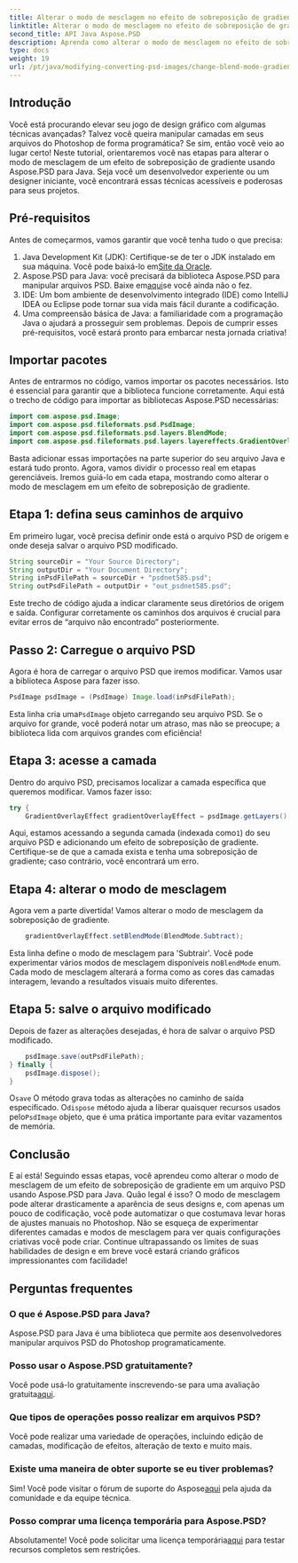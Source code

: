 ```yaml
---
title: Alterar o modo de mesclagem no efeito de sobreposição de gradiente
linktitle: Alterar o modo de mesclagem no efeito de sobreposição de gradiente
second_title: API Java Aspose.PSD
description: Aprenda como alterar o modo de mesclagem no efeito de sobreposição de gradiente com Aspose.PSD para Java. Guia passo a passo para criar gráficos impressionantes.
type: docs
weight: 19
url: /pt/java/modifying-converting-psd-images/change-blend-mode-gradient-overlay-effect/
---
```

## Introdução
Você está procurando elevar seu jogo de design gráfico com algumas técnicas avançadas? Talvez você queira manipular camadas em seus arquivos do Photoshop de forma programática? Se sim, então você veio ao lugar certo! Neste tutorial, orientaremos você nas etapas para alterar o modo de mesclagem de um efeito de sobreposição de gradiente usando Aspose.PSD para Java. Seja você um desenvolvedor experiente ou um designer iniciante, você encontrará essas técnicas acessíveis e poderosas para seus projetos. 
## Pré-requisitos
Antes de começarmos, vamos garantir que você tenha tudo o que precisa:
1.  Java Development Kit (JDK): Certifique-se de ter o JDK instalado em sua máquina. Você pode baixá-lo em[Site da Oracle](https://www.oracle.com/java/technologies/javase-jdk11-downloads.html).
2.  Aspose.PSD para Java: você precisará da biblioteca Aspose.PSD para manipular arquivos PSD. Baixe em[aqui](https://releases.aspose.com/psd/java/)se você ainda não o fez.
3. IDE: Um bom ambiente de desenvolvimento integrado (IDE) como IntelliJ IDEA ou Eclipse pode tornar sua vida mais fácil durante a codificação.
4. Uma compreensão básica de Java: a familiaridade com a programação Java o ajudará a prosseguir sem problemas.
Depois de cumprir esses pré-requisitos, você estará pronto para embarcar nesta jornada criativa!
## Importar pacotes
Antes de entrarmos no código, vamos importar os pacotes necessários. Isto é essencial para garantir que a biblioteca funcione corretamente. Aqui está o trecho de código para importar as bibliotecas Aspose.PSD necessárias:
```java
import com.aspose.psd.Image;
import com.aspose.psd.fileformats.psd.PsdImage;
import com.aspose.psd.fileformats.psd.layers.BlendMode;
import com.aspose.psd.fileformats.psd.layers.layereffects.GradientOverlayEffect;
```
Basta adicionar essas importações na parte superior do seu arquivo Java e estará tudo pronto.
Agora, vamos dividir o processo real em etapas gerenciáveis. Iremos guiá-lo em cada etapa, mostrando como alterar o modo de mesclagem em um efeito de sobreposição de gradiente.
## Etapa 1: defina seus caminhos de arquivo
Em primeiro lugar, você precisa definir onde está o arquivo PSD de origem e onde deseja salvar o arquivo PSD modificado. 
```java
String sourceDir = "Your Source Directory";
String outputDir = "Your Document Directory";
String inPsdFilePath = sourceDir + "psdnet585.psd";
String outPsdFilePath = outputDir + "out_psdnet585.psd";
```
Este trecho de código ajuda a indicar claramente seus diretórios de origem e saída. Configurar corretamente os caminhos dos arquivos é crucial para evitar erros de “arquivo não encontrado” posteriormente.
## Passo 2: Carregue o arquivo PSD
Agora é hora de carregar o arquivo PSD que iremos modificar. Vamos usar a biblioteca Aspose para fazer isso.
```java
PsdImage psdImage = (PsdImage) Image.load(inPsdFilePath);
```
 Esta linha cria uma`PsdImage` objeto carregando seu arquivo PSD. Se o arquivo for grande, você poderá notar um atraso, mas não se preocupe; a biblioteca lida com arquivos grandes com eficiência!
## Etapa 3: acesse a camada
Dentro do arquivo PSD, precisamos localizar a camada específica que queremos modificar. Vamos fazer isso:
```java
try {
    GradientOverlayEffect gradientOverlayEffect = psdImage.getLayers()[1].getBlendingOptions().addGradientOverlay();
```
 Aqui, estamos acessando a segunda camada (indexada como`1`) do seu arquivo PSD e adicionando um efeito de sobreposição de gradiente. Certifique-se de que a camada exista e tenha uma sobreposição de gradiente; caso contrário, você encontrará um erro.
## Etapa 4: alterar o modo de mesclagem
Agora vem a parte divertida! Vamos alterar o modo de mesclagem da sobreposição de gradiente.
```java
    gradientOverlayEffect.setBlendMode(BlendMode.Subtract);
```
 Esta linha define o modo de mesclagem para 'Subtrair'. Você pode experimentar vários modos de mesclagem disponíveis no`BlendMode` enum. Cada modo de mesclagem alterará a forma como as cores das camadas interagem, levando a resultados visuais muito diferentes.
## Etapa 5: salve o arquivo modificado
Depois de fazer as alterações desejadas, é hora de salvar o arquivo PSD modificado.
```java
    psdImage.save(outPsdFilePath);
} finally {
    psdImage.dispose();
}
```
 O`save` O método grava todas as alterações no caminho de saída especificado. O`dispose` método ajuda a liberar quaisquer recursos usados pelo`PsdImage` objeto, que é uma prática importante para evitar vazamentos de memória.
## Conclusão
E aí está! Seguindo essas etapas, você aprendeu como alterar o modo de mesclagem de um efeito de sobreposição de gradiente em um arquivo PSD usando Aspose.PSD para Java. Quão legal é isso? O modo de mesclagem pode alterar drasticamente a aparência de seus designs e, com apenas um pouco de codificação, você pode automatizar o que costumava levar horas de ajustes manuais no Photoshop.
Não se esqueça de experimentar diferentes camadas e modos de mesclagem para ver quais configurações criativas você pode criar. Continue ultrapassando os limites de suas habilidades de design e em breve você estará criando gráficos impressionantes com facilidade!
## Perguntas frequentes
### O que é Aspose.PSD para Java?
Aspose.PSD para Java é uma biblioteca que permite aos desenvolvedores manipular arquivos PSD do Photoshop programaticamente.
### Posso usar o Aspose.PSD gratuitamente?
 Você pode usá-lo gratuitamente inscrevendo-se para uma avaliação gratuita[aqui](https://releases.aspose.com/).
### Que tipos de operações posso realizar em arquivos PSD?
Você pode realizar uma variedade de operações, incluindo edição de camadas, modificação de efeitos, alteração de texto e muito mais.
### Existe uma maneira de obter suporte se eu tiver problemas?
 Sim! Você pode visitar o fórum de suporte do Aspose[aqui](https://forum.aspose.com/c/psd/34) pela ajuda da comunidade e da equipe técnica.
### Posso comprar uma licença temporária para Aspose.PSD?
 Absolutamente! Você pode solicitar uma licença temporária[aqui](https://purchase.aspose.com/temporary-license/) para testar recursos completos sem restrições.